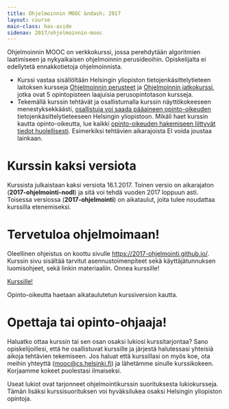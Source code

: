 ```yaml
---
title: Ohjelmoinnin MOOC &ndash; 2017
layout: course
main-class: has-aside
sidenav: 2017/ohjelmoinnin-mooc
---
```


Ohjelmoinnin MOOC on verkkokurssi, jossa perehdytään algoritmien laatimiseen ja nykyaikaisen ohjelmoinnin perusideoihin. Opiskelijalta ei edellytetä ennakkotietoja ohjelmoinnista.

- Kurssi vastaa sisällöltään Helsingin yliopiston tietojenkäsittelytieteen laitoksen kursseja <a href="http://www.cs.helsinki.fi/courses/581325/" target="_blank"  onclick="ga('send', 'event', 'link', 'click', 'outbound-ohpe')">Ohjelmoinnin perusteet</a> ja <a href="http://www.cs.helsinki.fi/courses/582103/" target="_blank" onclick="ga('send', 'event', 'link', 'click', 'outbound-ohja')">Ohjelmoinnin jatkokurssi</a>, jotka ovat 5 opintopisteen laajuisia perusopintotason kursseja.
- Tekemällä kurssin tehtävät ja osallistumalla kurssin näyttökokeeseen menestyksekkäästi, [osallistuja voi saada pääaineen opinto-oikeuden](opinto-oikeus.html) tietojenkäsittelytieteeseen Helsingin yliopistoon. Mikäli haet kurssin kautta opinto-oikeutta, lue kaikki [opinto-oikeuden hakemiseen liittyvät tiedot huolellisesti](opinto-oikeus.html). Esimerkiksi tehtävien aikarajoista EI voida joustaa lainkaan.


# Kurssin kaksi versiota

Kurssista julkaistaan kaksi versiota 16.1.2017. Toinen versio on aikarajaton (**2017-ohjelmointi-nodl**) ja sitä voi tehdä vuoden 2017 loppuun asti. Toisessa versiossa (**2017-ohjelmointi**) on aikataulut, joita tulee noudattaa kurssilla etenemiseksi.

# Tervetuloa ohjelmoimaan!

Oleellinen ohjeistus on koottu sivulle <a class="action" href="https://2017-ohjelmointi.github.io/"  onclick="ga('send', 'event', 'button', 'click', 'outbound-materiaali')">https://2017-ohjelmointi.github.io/</a>. Kurssin sivu sisältää tarvitut asennustoimenpiteet sekä käyttäjätunnuksen luomisohjeet, sekä linkin materiaaliin. Onnea kurssille!

<div class="actions">
	<a class="action" href="https://2017-ohjelmointi.github.io/"  onclick="ga('send', 'event', 'button', 'click', 'outbound-materiaali')">Kurssille!</a>
</div>


Opinto-oikeutta haetaan aikataulutetun kurssiversion kautta. 

# Opettaja tai opinto-ohjaaja!

Haluatko ottaa kurssin tai sen osan osaksi lukiosi kurssitarjontaa? Sano opiskelijoillesi, että he osallistuvat kurssille ja järjestä halutessasi yhteisiä aikoja tehtävien tekemiseen. Jos haluat että kurssillasi on myös koe, ota meihin yhteyttä (<mooc@cs.helsinki.fi>) ja lähetämme sinulle kurssikokeen. Korjaamme kokeet puolestasi ilmaiseksi.

Useat lukiot ovat tarjonneet ohjelmointikurssin suorituksesta lukiokursseja. Tämän lisäksi kurssisuorituksen voi hyväksilukea osaksi Helsingin yliopiston opintoja. 

